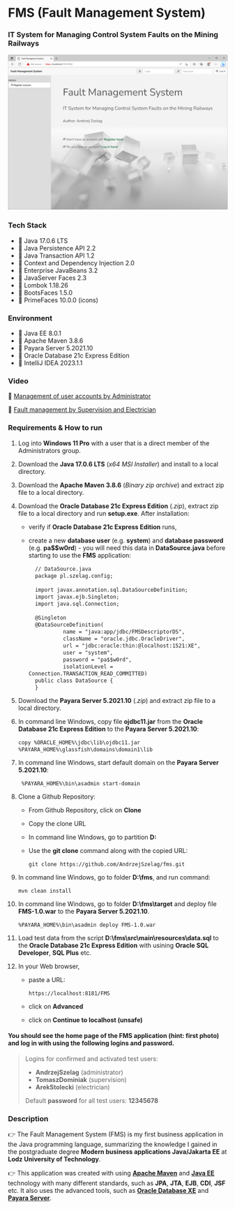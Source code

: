 # FMS (Fault Management System)
### IT System for Managing Control System Faults on the Mining Railways

![url3.java](url3.png "Fault Management System")

### Tech Stack
* 🔶 Java 17.0.6 LTS
* 🔶 Java Persistence API 2.2
* 🔶 Java Transaction API 1.2
* 🔶 Context and Dependency Injection 2.0
* 🔶 Enterprise JavaBeans 3.2
* 🔶 JavaServer Faces 2.3
* 🔶 Lombok 1.18.26
* 🔶 BootsFaces 1.5.0
* 🔶 PrimeFaces 10.0.0 (icons)


### Environment
* 🔶 Java EE 8.0.1
* 🔶 Apache Maven 3.8.6
* 🔶 Payara Server 5.2021.10
* 🔶 Oracle Database 21c Express Edition
* 🔶 IntelliJ IDEA 2023.1.1


### Video

🚀 [Management of user accounts by Administrator](https://youtu.be/eArxW2pi3XQ)

🚀 [Fault management by Supervision and Electrician](https://youtu.be/tnAVQGW4tXk)


### Requirements & How to run

1. Log into __Windows 11 Pro__ with a user that is a direct member of the Administrators group.
2. Download the __Java 17.0.6 LTS__ (_x64 MSI Installer_) and install to a local directory.
3. Download the __Apache Maven 3.8.6__ (_Binary zip archive_) and extract zip file to a local directory.
4. Download the __Oracle Database 21c Express Edition__ (_.zip_), extract zip file to a local directory and run __setup.exe__. After installation:
    * verify if __Oracle Database 21c Express Edition__ runs,
    * create a new __database user__ (e.g. __system__) and __database password__ (e.g. __pa$$w0rd__) - you will need this data in __DataSource.java__ before starting to use the __FMS__ application:

   
            // DataSource.java 
            package pl.szelag.config;
    
            import javax.annotation.sql.DataSourceDefinition;
            import javax.ejb.Singleton;
            import java.sql.Connection;
    
            @Singleton
            @DataSourceDefinition(
                     name = "java:app/jdbc/FMSDescriptorDS",
                     className = "oracle.jdbc.OracleDriver",
                     url = "jdbc:oracle:thin:@localhost:1521:XE",
                     user = "system",
                     password = "pa$$w0rd",
                     isolationLevel = Connection.TRANSACTION_READ_COMMITTED)
            public class DataSource {
            }

6. Download the __Payara Server 5.2021.10__ (_.zip_) and extract zip file to a local directory.
7. In command line Windows, copy file __ojdbc11.jar__ from the __Oracle Database 21c Express Edition__ to the __Payara Server 5.2021.10__:

       copy %ORACLE_HOME%\jdbc\lib\ojdbc11.jar %PAYARA_HOME%\glassfish\domains\domain1\lib

8. In command line Windows, start default domain on the __Payara Server 5.2021.10__:

        %PAYARA_HOME%\bin\asadmin start-domain

10. Clone a Github Repository:
    * From Github Repository, click on __Clone__
    * Copy the clone URL
    * In command line Windows, go to partition __D:__ 
    * Use the __git clone__ command along with the copied URL:


          git clone https://github.com/AndrzejSzelag/fms.git
        
    
11. In command line Windows, go to folder __D:\fms__, and run command: 

        mvn clean install
        
12. In command line Windows, go to folder __D:\fms\target__ and deploy file __FMS-1.0.war__ to the __Payara Server 5.2021.10__.

        %PAYARA_HOME%\bin\asadmin deploy FMS-1.0.war

13. Load test data from the script __D:\fms\src\main\resources\data.sql__ to the __Oracle Database 21c Express Edition__ with usining __Oracle SQL Developer__, __SQL Plus__ etc.

14. In your Web browser,
    * paste a URL:

          https://localhost:8181/FMS
            
    * click on __Advanced__
    * click on __Continue to localhost (unsafe)__


#### You should see the home page of the FMS application (hint: first photo) and log in with using the following logins and password.

> Logins for confirmed and activated test users: 
> 
>   * __AndrzejSzelag__ (administrator)
>   * __TomaszDominiak__ (supervision)
>   * __ArekStolecki__ (electrician)
> 
> Default __password__ for all test users: __12345678__



### Description

👉 The Fault Management System (FMS) is my first business application in the Java programming language, summarizing the knowledge I gained in the postgraduate degree __Modern business applications Java/Jakarta EE__ at __Lodz University of Technology__.

👉 This application was created with using [__Apache Maven__](https://maven.apache.org/) and [__Java EE__](https://www.oracle.com/java/technologies/java-ee-glance.html) technology with many different standards, such as __JPA__, __JTA__, __EJB__, __CDI__, __JSF__ etc. It also uses the advanced tools, such as [__Oracle Database XE__](https://www.oracle.com/pl/database/technologies/appdev/xe.html) and [__Payara Server__](https://www.payara.fish/downloads/payara-platform-community-edition/).
